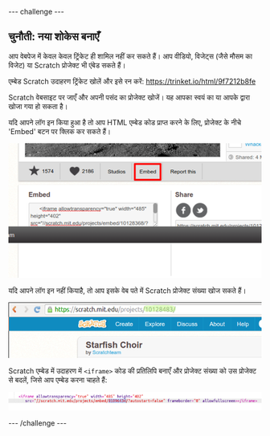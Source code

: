 --- challenge ---
## चुनौती: नया शोकेस बनाएँ

आप वेबपेज में केवल केवल ट्रिंकेट ही शामिल नहीं कर सकते हैं। आप वीडियो, विजेट्स (जैसे मौसम का विजेट) या Scratch प्रोजेक्ट भी एंबेड सकते हैं। 

एम्बेड Scratch उदाहरण ट्रिंकेट खोलें और इसे रन करें: <a href="https://trinket.io/html/9f7212b8fe">https://trinket.io/html/9f7212b8fe</a>

Scratch वेबसाइट पर जाएँ और अपनी पसंद का प्रोजेक्ट खोजें। यह आपका स्वयं का या आपके द्वारा खोजा गया हो सकता है।

यदि आपने लॉग इन किया हुआ है तो आप HTML एम्बेड कोड प्राप्त करने के लिए, प्रोजेक्ट के नीचे 'Embed' बटन पर क्लिक कर सकते हैं। 

![screenshot](images/scratch-embed.png)

 यदि आपने लॉग इन नहीं कियाहै, तो आप इसके वेब पते में Scratch प्रोजेक्ट संख्या खोज सकते हैं। 

![screenshot](images/scratch-project-number.png)

Scratch एम्बेड में उदाहरण में `<iframe>` कोड की प्रतिलिपि बनाएँ और प्रोजेक्ट संख्या को उस प्रोजेक्ट से बदलें, जिसे आप एम्बेड करना चाहते हैं:

![screenshot](images/scratch-iframe.png)




--- /challenge ---